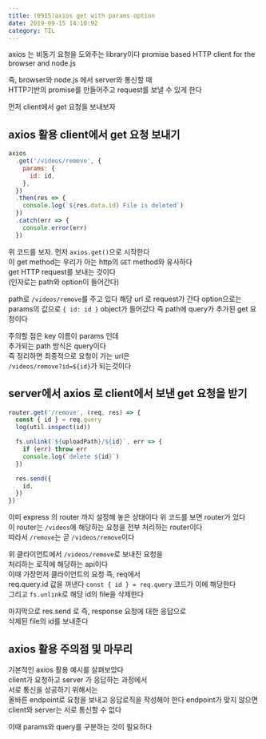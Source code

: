 ```yaml
---
title: (0915)axios get with params option
date: 2019-09-15 14:10:92
category: TIL
---
```


axios 는 비동기 요청을 도와주는 library이다
promise based HTTP client for the browser and node.js

즉, browser와 node.js 에서 server와 통신할 때  
HTTP기반의 promise를 만들어주고 request를 보낼 수 있게 한다

먼저 client에서 get 요청을 보내보자

## axios 활용 client에서 get 요청 보내기

```js
axios
  .get('/videos/remove', {
    params: {
      id: id,
    },
  })
  .then(res => {
    console.log(`${res.data.id} File is deleted`)
  })
  .catch(err => {
    console.error(err)
  })
```

위 코드를 보자. 먼저 `axios.get()`으로 시작한다  
이 get method는 우리가 아는 http의 `GET` method와 유사하다  
get HTTP request를 보내는 것이다  
(인자로는 path와 option이 들어간다)

path로 `/videos/remove`를 주고 있다
해당 url 로 request가 간다
option으로는 params의 값으로 `{ id: id }` object가 들어갔다
즉 path에 query가 추가된 get 요청이다

주의할 점은 key 이름이 params 인데  
추가되는 path 방식은 query이다  
즉 정리하면 최종적으로 요청이 가는 url은  
`/videos/remove?id=${id}`가 되는것이다

## server에서 axios 로 client에서 보낸 get 요청을 받기

```js
router.get('/remove', (req, res) => {
  const { id } = req.query
  log(util.inspect(id))

  fs.unlink(`${uploadPath}/${id}`, err => {
    if (err) throw err
    console.log(`delete ${id}`)
  })

  res.send({
    id,
  })
})
```

이미 express 의 router 까지 설정해 놓은 상태이다
위 코드를 보면 router가 있다  
이 router는 `/videos`에 해당하는 요청을 전부 처리하는 router이다  
따라서 `/remove`는 곧 `/videos/remove`이다

위 클라이언트에서 `/videos/remove`로 보내진 요청을  
처리하는 로직에 해당하는 api이다  
이때 가장먼저 클라이언트의 요청 즉, req에서  
req.query.id 값을 꺼낸다
`const { id } = req.query` 코드가 이에 해당한다  
그리고 `fs.unlink`로 해당 id의 file을 삭제한다

마지막으로 res.send 로 즉, response 요청에 대한 응답으로  
삭제된 file의 id를 보내준다

## axios 활용 주의점 및 마무리

기본적인 axios 활용 예시를 살펴보았다  
client가 요청하고 server 가 응답하는 과정에서  
서로 통신을 성공하기 위해서는  
올바른 endpoint로 요청을 보내고 응답로직을 작성해야 한다
endpoint가 맞지 않으면 client와 server는 서로 통신할 수 없다

이때 params와 query를 구분하는 것이 필요하다
